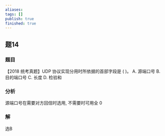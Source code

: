 ```yaml
---
aliases: 
tags: []
publish: true
finished: true
---
```

## 题14
### 题目
【2018 统考真题】UDP 协议实现分用时所依据的首部字段是 ( )。
A. 源端口号 B. 目的端口号 C. 长度 D. 检验和
### 分析
源端口号在需要对方回信时选用, 不需要时可用全 0
### 解
选B
